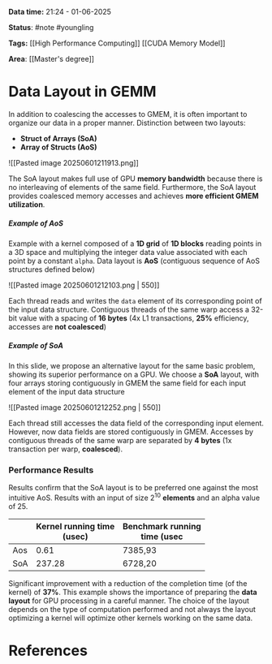 **Data time:** 21:24 - 01-06-2025

**Status**: #note #youngling 

**Tags:** [[High Performance Computing]] [[CUDA Memory Model]]

**Area**: [[Master's degree]]
# Data Layout in GEMM

In addition to coalescing the accesses to GMEM, it is often important to organize our data in a proper manner. Distinction between two layouts:
- **Struct of Arrays (SoA)**
- **Array of Structs (AoS)**

![[Pasted image 20250601211913.png]]

The SoA layout makes full use of GPU **memory bandwidth** because there is no interleaving of elements of the same field. Furthermore, the SoA layout provides coalesced memory accesses and achieves **more efficient GMEM utilization**.

##### Example of AoS
Example with a kernel composed of a **1D grid** of **1D blocks** reading points in a 3D space and multiplying the integer data value associated with each point by a constant `alpha`. Data layout is **AoS** (contiguous sequence of AoS structures defined below)

![[Pasted image 20250601212103.png | 550]]

Each thread reads and writes the `data` element of its corresponding point of the input data structure. Contiguous threads of the same warp access a 32-bit value with a spacing of **16 bytes** (4x L1 transactions, **25%** efficiency, accesses are **not coalesced**)

##### Example of SoA
In this slide, we propose an alternative layout for the same basic problem, showing its superior performance on a GPU. We choose a **SoA** layout, with four arrays storing contiguously in GMEM the same field for each input element of the input data structure

![[Pasted image 20250601212252.png | 550]]

Each thread still accesses the data field of the corresponding input element. However, now data fields are stored contiguously in GMEM. Accesses by contiguous threads of the same warp are separated by **4 bytes** (1x transaction per warp, **coalesced**).

### Performance Results
Results confirm that the SoA layout is to be preferred one against the most intuitive AoS. Results with an input of size $2^{10}$ **elements** and an alpha value of 25.

|     | Kernel running time<br>(usec) | Benchmark running<br>time (usec |
| --- | ----------------------------- | ------------------------------- |
| Aos | 0.61                          | 7385,93                         |
| SoA | 237.28                        | 6728,20                         |
Significant improvement with a reduction of the completion time (of the kernel) of **37%**. This example shows the importance of preparing the **data layout** for GPU processing in a careful manner. The choice of the layout depends on the type of computation performed and not always the layout optimizing a kernel will optimize other kernels working on the same data.


# References